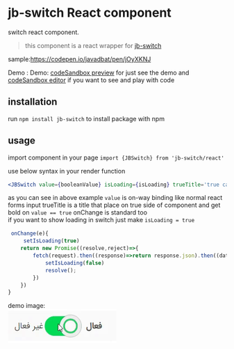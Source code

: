 # jb-switch React component

switch react component.

> this component is a react wrapper for [jb-switch](https://github.com/javadbat/jb-switch)

sample:<https://codepen.io/javadbat/pen/jOyXKNJ>


Demo :  Demo: [codeSandbox preview](https://3f63dj.csb.app/samples/jb-switch) for just see the demo and [codeSandbox editor](https://codesandbox.io/p/sandbox/jb-design-system-3f63dj?file=%2Fsrc%2Fsamples%2FJBSwitch.tsx) if you want to see and play with code

## installation

run `npm install jb-switch` to install package with npm

## usage

import component in your page `import {JBSwitch} from 'jb-switch/react'`  

use below syntax in your render function

```jsx
<JBSwitch value={booleanValue} isLoading={isLoading} trueTitle='true caption' falseTitle='false caption' onChange={(e)=>onChange(e)} ></JBSwitch>
```

as you can see in above example `value` is on-way binding like normal react forms input trueTitle is a title that place on true side of component and get bold on `value == true` onChange is standard too  
if you want to show loading in switch just make `isLoading = true`

```javascript
 onChange(e){
     setIsLoading(true)
    return new Promise((resolve,reject)=>{
        fetch(request).then((response)=>return response.json).then((data)=>{
            setIsLoading(false)
            resolve();
        })
    })
}
```

demo image:    
![](./demo-gif.gif)